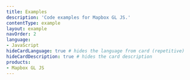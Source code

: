 ```yaml
---
title: Examples
description: 'Code examples for Mapbox GL JS.'
contentType: example
layout: example
navOrder: 2
language:
- JavaScript
hideCardLanguage: true # hides the language from card (repetitive)
hideCardDescription: true # hides the card description
products:
- Mapbox GL JS
---
```

